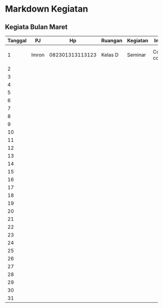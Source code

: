 # Markdown Kegiatan

<link rel="stylesheet" href="https://cdnjs.cloudflare.com/ajax/libs/KaTeX/0.5.1/katex.min.css">

<link rel="stylesheet" href="https://cdn.jsdelivr.net/github-markdown-css/2.2.1/github-markdown.css"/>

## Kegiata Bulan Maret

| Tanggal | PJ    | Hp              | Ruangan | Kegiatan | Instansi       | jam           |
| ------- | ----- | --------------- | ------- | -------- | -------------- | ------------- |
| 1       | Imron | 082301313113123 | Kelas D | Seminar  | Contoh company | 07.00 - 10.00 |
| 2       |       |
| 3       |       |
| 4       |       |
| 5       |       |
| 6       |       |
| 7       |       |
| 8       |       |
| 9       |       |
| 10      |       |
| 11      |       |
| 12      |       |
| 13      |       |
| 14      |       |
| 15      |       |
| 16      |       |
| 17      |       |
| 18      |       |
| 19      |       |
| 20      |       |
| 21      |       |
| 22      |       |
| 23      |       |
| 24      |       |
| 25      |       |
| 26      |       |
| 27      |       |
| 28      |       |
| 29      |       |
| 30      |       |
| 31      |       |

<!-- ## Links

[link text](http://dev.nodeca.com)

[link with title](http://nodeca.github.io/pica/demo/ "title text!")

Autoconverted link https://github.com/nodeca/pica (enable linkify to see)

## Images

![Minion](https://octodex.github.com/images/minion.png)
![Stormtroopocat](https://octodex.github.com/images/stormtroopocat.jpg "The Stormtroopocat")

Like links, Images also have a footnote style syntax

![Alt text][id]

With a reference later in the document defining the URL location:

[id]: https://octodex.github.com/images/dojocat.jpg "The Dojocat" -->
